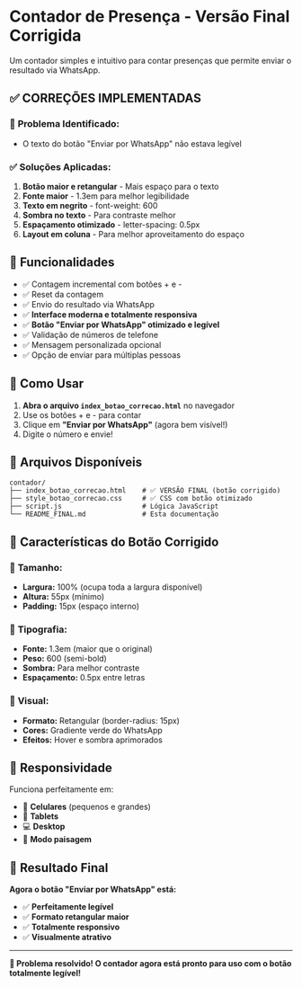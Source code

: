 # Contador de Presença - Versão Final Corrigida

Um contador simples e intuitivo para contar presenças que permite enviar o resultado via WhatsApp.

## ✅ CORREÇÕES IMPLEMENTADAS

### 🔧 **Problema Identificado:**
- O texto do botão "Enviar por WhatsApp" não estava legível

### ✅ **Soluções Aplicadas:**
1. **Botão maior e retangular** - Mais espaço para o texto
2. **Fonte maior** - 1.3em para melhor legibilidade
3. **Texto em negrito** - font-weight: 600
4. **Sombra no texto** - Para contraste melhor
5. **Espaçamento otimizado** - letter-spacing: 0.5px
6. **Layout em coluna** - Para melhor aproveitamento do espaço

## 🎯 Funcionalidades

- ✅ Contagem incremental com botões + e -
- ✅ Reset da contagem
- ✅ Envio do resultado via WhatsApp
- ✅ **Interface moderna e totalmente responsiva**
- ✅ **Botão "Enviar por WhatsApp" otimizado e legível**
- ✅ Validação de números de telefone
- ✅ Mensagem personalizada opcional
- ✅ Opção de enviar para múltiplas pessoas

## 🚀 Como Usar

1. **Abra o arquivo `index_botao_correcao.html`** no navegador
2. Use os botões + e - para contar
3. Clique em **"Enviar por WhatsApp"** (agora bem visível!)
4. Digite o número e envie!

## 📁 Arquivos Disponíveis

```
contador/
├── index_botao_correcao.html    # ✅ VERSÃO FINAL (botão corrigido)
├── style_botao_correcao.css     # ✅ CSS com botão otimizado
├── script.js                    # Lógica JavaScript
└── README_FINAL.md              # Esta documentação
```

## 🎨 Características do Botão Corrigido

### 📏 **Tamanho:**
- **Largura:** 100% (ocupa toda a largura disponível)
- **Altura:** 55px (mínimo)
- **Padding:** 15px (espaço interno)

### 📝 **Tipografia:**
- **Fonte:** 1.3em (maior que o original)
- **Peso:** 600 (semi-bold)
- **Sombra:** Para melhor contraste
- **Espaçamento:** 0.5px entre letras

### 🎨 **Visual:**
- **Formato:** Retangular (border-radius: 15px)
- **Cores:** Gradiente verde do WhatsApp
- **Efeitos:** Hover e sombra aprimorados

## 📱 Responsividade

Funciona perfeitamente em:
- 📱 **Celulares** (pequenos e grandes)
- 📱 **Tablets**
- 💻 **Desktop**
- 🔄 **Modo paisagem**

## 🎉 Resultado Final

**Agora o botão "Enviar por WhatsApp" está:**
- ✅ **Perfeitamente legível**
- ✅ **Formato retangular maior**
- ✅ **Totalmente responsivo**
- ✅ **Visualmente atrativo**

---

**🎊 Problema resolvido! O contador agora está pronto para uso com o botão totalmente legível!**
